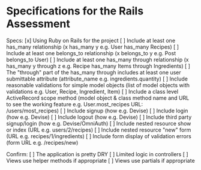 # Specifications for the Rails Assessment

Specs:
 [x] Using Ruby on Rails for the project
 [ ] Include at least one has_many relationship (x has_many y e.g. User has_many Recipes)
 [ ] Include at least one belongs_to relationship (x belongs_to y e.g. Post belongs_to User)
 [ ] Include at least one has_many through relationship (x has_many y through z e.g. Recipe has_many Items through Ingredients)
 [ ] The "through" part of the has_many through includes at least one user submittable attribute (attribute_name e.g. ingredients.quantity)
 [ ] Include reasonable validations for simple model objects (list of model objects with validations e.g. User, Recipe, Ingredient, Item)
 [ ] Include a class level ActiveRecord scope method (model object & class method name and URL to see the working feature e.g. User.most_recipes URL: /users/most_recipes)
 [ ] Include signup (how e.g. Devise)
 [ ] Include login (how e.g. Devise)
 [ ] Include logout (how e.g. Devise)
 [ ] Include third party signup/login (how e.g. Devise/OmniAuth)
 [ ] Include nested resource show or index (URL e.g. users/2/recipes)
 [ ] Include nested resource "new" form (URL e.g. recipes/1/ingredients)
 [ ] Include form display of validation errors (form URL e.g. /recipes/new)

Confirm:
 [ ] The application is pretty DRY
 [ ] Limited logic in controllers
 [ ] Views use helper methods if appropriate
 [ ] Views use partials if appropriate
